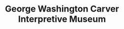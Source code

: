 ---
layout: repo
title: "George Washington Carver Interpretive Museum"
id: 10008
permalink: repos/10008/
---